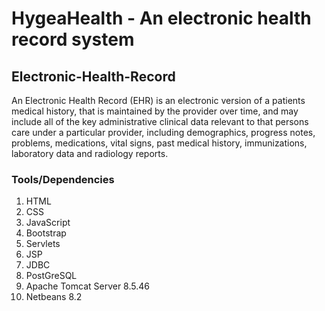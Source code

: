 # HygeaHealth - An electronic health record system

## Electronic-Health-Record

An Electronic Health Record (EHR) is an electronic version of a patients medical history, that is maintained by the 
provider over time, and may include all of the key administrative clinical data relevant to that persons care under
a particular provider, including demographics, progress notes, problems, medications, vital signs, past medical history, immunizations, laboratory data and radiology reports.

### Tools/Dependencies
1. HTML
2. CSS
3. JavaScript
4. Bootstrap
5. Servlets
6. JSP
7. JDBC
8. PostGreSQL 
9. Apache Tomcat Server 8.5.46
10. Netbeans 8.2
